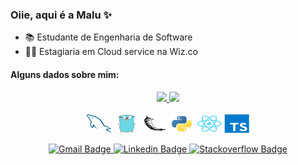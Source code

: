 ### Oiie, aqui é a Malu ✨

- 📚 Estudante de Engenharia de Software
- 👩‍💻 Estagiaria em Cloud service na Wiz.co

#### Alguns dados sobre mim:
<div align="center">
  <a href="https://github.com/duribeiro">
    <img height="150em" src="https://github-readme-stats.vercel.app/api?username=marialuisa214&count_private=true&include_all_commits=true&show_icons=true&theme=transparent&hide_border=false&show_owner=true"/>
    <img height="150em" src="https://github-readme-stats.vercel.app/api/top-langs/?username=marialuisa214&theme=transparent&hide_border=false&&layout=compact"/>
  </a>
</div>

<div align="center" valign="top"><br>
  <img align="center" alt="React" height="30" width="40" src="https://raw.githubusercontent.com/devicons/devicon/master/icons/mysql/mysql-original.svg">
  <img align="center" alt="React" height="30" width="40" src="https://raw.githubusercontent.com/devicons/devicon/master/icons/go/go-original.svg">
  <img align="center" alt="React" height="30" width="40" src="https://raw.githubusercontent.com/devicons/devicon/master/icons/flask/flask-original.svg">
  <img align="center" alt="React" height="30" width="40" src="https://raw.githubusercontent.com/devicons/devicon/master/icons/python/python-original.svg">
  <img align="center" alt="React" height="30" width="40" src="https://raw.githubusercontent.com/devicons/devicon/master/icons/react/react-original.svg">
  <img align="center" alt="TSX" height="30" width="40" src="https://raw.githubusercontent.com/devicons/devicon/master/icons/typescript/typescript-plain.svg">
</div><br>

<div align="center">

  
  <a href="maria.luisa.alves214" target="_blank">
    <img src="https://img.shields.io/badge/-Gmail-d14836?style=flat-square&logo=Gmail&logoColor=white&link=mailto:defcon.sentinal95@gmail.com" alt="Gmail Badge">
  </a>
  
  <a href="https://www.linkedin.com/in/maria-luisa-alves-65649a228/" target="_blank">
    <img src="https://img.shields.io/badge/-LinkedIn-blue?style=flat-square&logo=Linkedin&logoColor=white&link=https://www.linkedin.com/in/hemanthkollipara/" alt="Linkedin Badge">
  </a>
  
 <a href="https://stackoverflow.com/users/24192743/maria-luisa-alves" target="_blank">
    <img src="https://img.shields.io/badge/-Stack%20overflow-FE7A16?style=flat-square&logo=stack-overflow&logoColor=white&link=https://stackoverflow.com/users/11534375/hemanth-kollipara" alt="Stackoverflow Badge">
  </a>
</div>

